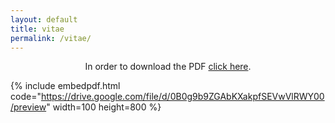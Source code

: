 ```yaml
---
layout: default
title: vitae
permalink: /vitae/
---
```


<p align="center">In order to download the PDF <a href="/assets/documents/Mayank_CV.pdf" target="_blank">click here</a>.</p>

{% include embedpdf.html code="https://drive.google.com/file/d/0B0g9b9ZGAbKXakpfSEVwVlRWY00/preview" width=100 height=800 %}
